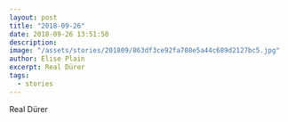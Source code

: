 ```yaml
---
layout: post
title: "2018-09-26"
date: 2018-09-26 13:51:50
description: 
image: "/assets/stories/201809/863df3ce92fa708e5a44c689d2127bc5.jpg"
author: Elise Plain
excerpt: Real Dürer
tags: 
  - stories
---
```


Real Dürer
<p></p>
